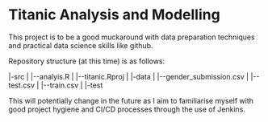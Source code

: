 # Titanic Analysis and Modelling

This project is to be a good muckaround with data preparation techniques and practical data science skills like github. 

Repository structure (at this time) is as follows:

|-src
|   |--analyis.R
|   |--titanic.Rproj
|
|-data
|   |--gender_submission.csv
|   |--test.csv
|   |--train.csv
|
|-test

This will potentially change in the future as I aim to familiarise myself with good project hygiene and CI/CD processes through the use of Jenkins.
